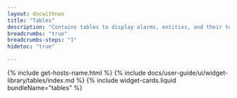 ```yaml
---
layout: docwithnav
title: "Tables"
description: "Contains tables to display alarms, entities, and their telemetry."
breadcrumbs: "true"
breadcrumbs-steps: "1"
hidetoc: "true"

---
```

{% include get-hosts-name.html %}
{% include docs/user-guide/ui/widget-library/tables/index.md %}
{% include widget-cards.liquid bundleName="tables" %}
